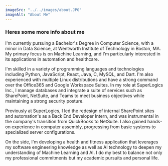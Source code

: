 ```yaml
---
imageSrc: "../../images/about.JPG"
imageAlt: "About Me"
---
```

### Heres some more info about me
I'm currently pursuing a Bachelor's Degree in Computer Science, with a minor in Data Science, at Wentworth Institute of Technology in Boston, MA. My primary focus is on Machine Learning, and I'm particularly interested in its applications in automation and healthcare.

I'm skilled in a variety of programming languages and technologies including Python, JavaScript, React, Java, C, MySQL, and Dart. I'm also experienced with multiple Linux distributions and have a strong command over the Office365 and Google Workspace Suites. In my role at SuperLogics Inc., I manage databases and integrate a suite of services such as SharePoint, NetSuite, and Teams to meet business objectives while maintaining a strong security posture.

Previously at SuperLogics, I led the redesign of internal SharePoint sites and automation's as a Back End Developer Intern, and was instrumental in the company's transition from QuickBooks to NetSuite. I also gained hands-on experience in computer assembly, progressing from basic systems to specialized server configurations.

On the side, I'm developing a health and fitness application that leverages my software engineering knowledge as well as AI technology to deepen my understanding of Machine Learning and AI. I do my best to balance not only my professional commitments but my academic pursuits and personal life.